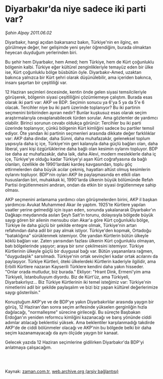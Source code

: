 # Diyarbakır'da niye sadece iki parti var?

*Şahin Alpay 2011.06.02*

<td class="columnist-detail">
<p>Diyarbakır, hangi açıdan bakarsanız bakın, Türkiye'nin en ilginç, en görülmeye değer, her gelişimde yeni şeyler öğrendiğim, burada olmaktan heyecan duyduğum yerlerinden biri.</p>
<p>
<div id="haberMetinDiv">
<p>Bu şehir hem Diyarbakır, hem Amed; hem Türkiye, hem de Kürt çoğunluklu bölgenin kalbi. Türkiye eğer kültürel zenginlikleriyle temayüz eden bir ülke ise, Kürt çoğunluklu bölge büsbütün öyle. Diyarbakır-Amed, uzaktan bakınca yalnızca bir Kürt şehri olarak düşünülebilir, ama içeriden bakınca, insanı şaşırtan bir çeşitliliği var.
<p>12 Haziran seçimleri öncesinde, kentin önde gelen siyasi temsilcileriyle görüşerek, bölgenin siyasi çeşitliliğini çözümlemeye çalıştım. Burada esas olarak iki parti var: AKP ve BDP. Seçimin sonucu ya 6'ya 5 ya da 5'e 6 olacak. Tercihler niye bu iki parti üzerinde toplanıyor? Bu iki partinin seçmenini birbirinden ayıran nedir? Bunlar kuşkusuz esas olarak seçim araştırmalarıyla cevaplanabilecek türden sorular. Ama gözlemler de yardımcı olabilir. Birinci sorunun cevabı oldukça görünür: Tercihler bu iki parti üzerinde toplanıyor, çünkü bölgenin Kürt kimliğini sadece bu partiler temsil ediyor. Öte yandan iki partinin seçmenleri arasında dikkate değer farklılıklar var: AKP daha dindar, daha Sünni, daha muhafazakâr, geleneksel toplum yapısıyla daha iç içe, Türkiye'nin geri kalanıyla daha güçlü bağları olan, daha liberal, yani kişi özgürlüklerine daha bağlı olan kesimin oylarını topluyor. BDP ise daha az muhafazakâr, daha laik, daha Alevi, modern mesleklerle daha iç içe, Türkiye'ye olduğu kadar Türkiye'yi aşan Kürt coğrafyasına da bağlı olanları, özellikle de 1990'lardaki kardeş kavgasından, toplu göç ettirmelerden daha büyük acılar çekmiş, hayatları altüst olmuş kesimlerin oylarını topluyor. BDP'nin oyları AKP ile paylaşmasında en etkili olan hususlardan biri, muhakkak ki, 1990'larda ülkenin büyük bölümünde Refah Partisi örgütlenmesini andıran, ondan da etkin bir siyasi örgütlenmeye sahip olması.
<p>AKP seçmenini anlamama yardımcı olan görüşmelerden birini, AKP il başkan yardımcısı Avukat Muhammed Akar ile yaptım. 1925'te Kürtlere yapılan vaatler yerine gelmediği için isyan eden, sonunda yakalanarak Diyarbakır'ın Dağkapı meydanında asılan Şeyh Sait'in torunu, dolayısıyla bölgede büyük saygı gören bir ailenin mensubu olan Akar'a göre Kürt çoğunluklu bölge, Türkiye ile daha güçlü bir şekilde entegre olmak, Türkiye'nin artan refahından daha adil bir pay almak istiyor. Türkiye'den kopmak, Ortadoğu "bataklığına" sürüklenmek istemiyor. Öte yandan Kürtlerin bütün ülkeyle köklü bağları var. Zaten yarısından fazlası ülkenin Kürt çoğunluklu olmayan, batı bölgelerinde yaşıyor; araya bir sınır çekilmesini istemiyor. Türkiye Kürtlerinin ülkeyle güçlü bir duygusal bağı var. Bütün yaşananlara rağmen, "duygudaşlık" sarsılmadı. Türkiye'nin ortak sevinçleri kadar ortak acılarını da paylaşıyor. Türkiye Kürtleri, öteki ülkelerdeki Kürtlerin kaderiyle ilgilidir, ama Erbilli Kürtlere nazaran Kayserili Türklere kendini daha yakın hisseder. "Onlar orada mutludur, biz burada." Ekliyor: "Hrant Dink, Ermeni'yim ama Türkiyeli, İstanbulluyum diyordu. Biz de Kürt'üz, ama Türkiyeli, Diyarbakırlıyız... Biz Türkiye Kürtlerinin iki temel isteğimiz var: Türkiye'nin nimetlerini adil bir şekilde paylaşalım ve bizi biz yapan kültürel değerlerimize saygı gösterilsin."
<p>Konuştuğum AKP'ye ve de BDP'ye yakın Diyarbakırlılar arasında yaygın bir görüş, 12 Haziran'dan sonra seçim arifesinde yükselen gerginliğin hızla dağılacağı, "normalleşme" sürecine girileceği. Bu süreçte Başbakan Erdoğan'ın yeniden reformcu kimliğini kazanacağı ve barış yönünde ciddi adımlar atılacağı beklentisi yüksek. Ama beklentiler karşılanmadığı takdirde AKP'de de ciddi bölünmeler olacağı ve AKP'nin bu bölgede belki bir daha seçim kazanamayacağı da aynı ölçüde yaygın bir kanaat.
<p>Gelecek yazıda 12 Haziran seçimlerine gidilirken Diyarbakır'da BDP'yi anlatmaya çalışacağım. </p></p></p></p></p></div>
</p>


<p><br>
		 </br></p></td>

Kaynak: [zaman.com.tr](http://zaman.com.tr/yazar.do?yazino=1141773), [web.archive.org (arşiv bağlantısı)](http://web.archive.org/web/20110810130853/http://www.zaman.com.tr:80/yazar.do?yazino=1141773)
